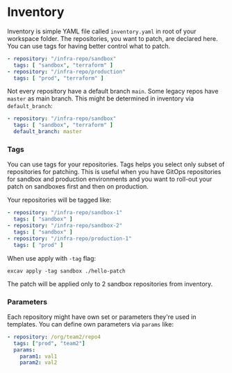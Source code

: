 # Inventory 
Inventory is simple YAML file called `inventory.yaml` in root of your workspace 
folder. The repositories, you want to patch, are declared here. You can use tags 
for having better control what to patch.

```yaml title="inventory.yaml"
- repository: "/infra-repo/sandbox"
  tags: [ "sandbox", "terraform" ]
- repository: "/infra-repo/production"
  tags: [ "prod", "terraform" ]
```

Not every repository have a default branch `main`. Some legacy repos have `master` as main branch.
This might be determined in inventory via `default_branch`:

```yaml title="inventory.yaml"
- repository: "/infra-repo/sandbox"
  tags: [ "sandbox", "terraform" ]
  default_branch: master
```

### Tags

You can use tags for your repositories. Tags helps you select only subset
of repositories for patching. This is useful when you have GitOps repositories 
for sandbox and production environments and you want to roll-out your patch
on sandboxes first and then on production.

Your repositories will be tagged like:

```yaml title="inventory.yaml"
- repository: "/infra-repo/sandbox-1"
  tags: [ "sandbox" ]
- repository: "/infra-repo/sandbox-2"
  tags: [ "sandbox" ]
- repository: "/infra-repo/production-1"
  tags: [ "prod" ]
```

When use apply with `-tag` flag:

```shell
excav apply -tag sandbox ./hello-patch
```

The patch will be applied only to 2 sandbox repositories from inventory.

### Parameters

Each repository might have own set or parameters they're used in templates.
You can define own parameters via `params` like:

```yaml title="inventory.yaml"
- repository: /org/team2/repo4
  tags: ["prod", "team2"]
  params:
    param1: val1
    param2: val2
```

